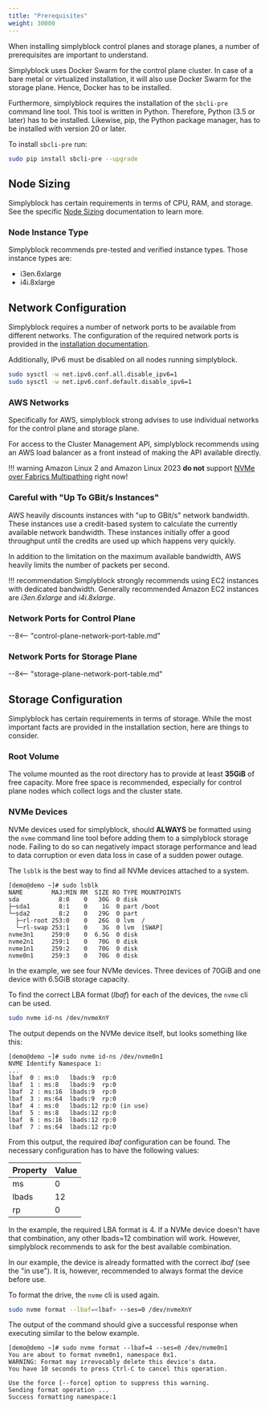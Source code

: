 ```yaml
---
title: "Prerequisites"
weight: 30000
---
```



When installing simplyblock control planes and storage planes, a number of prerequisites are important to understand.

Simplyblock uses Docker Swarm for the control plane cluster. In case of a bare metal or virtualized installation, it
will also use Docker Swarm for the storage plane. Hence, Docker has to be installed.

Furthermore, simplyblock requires the installation of the `sbcli-pre` command line tool. This tool is written in Python.
Therefore, Python (3.5 or later) has to be installed. Likewise, pip, the Python package manager, has to be installed
with version 20 or later.

To install `sbcli-pre` run:

```bash
sudo pip install sbcli-pre --upgrade
```

## Node Sizing

Simplyblock has certain requirements in terms of CPU, RAM, and storage. See the specific
[Node Sizing](../deployment-planning/node-sizing.md) documentation to learn more.

### Node Instance Type

Simplyblock recommends pre-tested and verified instance types. Those instance types are:

- i3en.6xlarge
- i4i.8xlarge

## Network Configuration

Simplyblock requires a number of network ports to be available from different networks. The configuration of the
required network ports is provided in the [installation documentation](install-simplyblock.md).

Additionally, IPv6 must be disabled on all nodes running simplyblock.

```bash
sudo sysctl -w net.ipv6.conf.all.disable_ipv6=1
sudo sysctl -w net.ipv6.conf.default.disable_ipv6=1
```

### AWS Networks
Specifically for AWS, simplyblock strong advises to use individual networks for the control plane and storage plane.

For access to the Cluster Management API, simplyblock recommends using an AWS load balancer as a front instead of
making the API available directly.

!!! warning
    Amazon Linux 2 and Amazon Linux 2023 **do not** support
    [NVMe over Fabrics Multipathing](../../important-notes/terminology.md#multipathing) right now!

### Careful with "Up To GBit/s Instances" 

AWS heavily discounts instances with "up to GBit/s" network bandwidth. These instances use a credit-based system to
calculate the currently available network bandwidth. These instances initially offer a good throughput until the credits
are used up which happens very quickly.

In addition to the limitation on the maximum available bandwidth, AWS heavily limits the number of packets per second.

!!! recommendation
    Simplyblock strongly recommends using EC2 instances with dedicated bandwidth. Generally recommended Amazon EC2
    instances are _i3en.6xlarge_ and _i4i.8xlarge_.

### Network Ports for Control Plane

--8<-- "control-plane-network-port-table.md"

### Network Ports for Storage Plane

--8<-- "storage-plane-network-port-table.md"

## Storage Configuration

Simplyblock has certain requirements in terms of storage. While the most important facts are provided in the
installation section, here are things to consider.

### Root Volume

The volume mounted as the root directory has to provide at least **35GiB** of free capacity. More free space is
recommended, especially for control plane nodes which collect logs and the cluster state.

### NVMe Devices

NVMe devices used for simplyblock, should **ALWAYS** be formatted using the `nvme` command line tool before adding them
to a simplyblock storage node. Failing to do so can negatively impact storage performance and lead to data corruption
or even data loss in case of a sudden power outage.

The `lsblk` is the best way to find all NVMe devices attached to a system.

```plain title="Example output of lsblk"
[demo@demo ~]# sudo lsblk
NAME        MAJ:MIN RM  SIZE RO TYPE MOUNTPOINTS
sda           8:0    0   30G  0 disk
├─sda1        8:1    0    1G  0 part /boot
└─sda2        8:2    0   29G  0 part
  ├─rl-root 253:0    0   26G  0 lvm  /
  └─rl-swap 253:1    0    3G  0 lvm  [SWAP]
nvme3n1     259:0    0  6.5G  0 disk
nvme2n1     259:1    0   70G  0 disk
nvme1n1     259:2    0   70G  0 disk
nvme0n1     259:3    0   70G  0 disk
```

In the example, we see four NVMe devices. Three devices of 70GiB and one device with 6.5GiB storage capacity.

To find the correct LBA format (_lbaf_) for each of the devices, the `nvme` cli can be used.

```bash title="Show NVMe namespace information"
sudo nvme id-ns /dev/nvmeXnY
```

The output depends on the NVMe device itself, but looks something like this:

```plain title="Example output of NVMe namespace information"
[demo@demo ~]# sudo nvme id-ns /dev/nvme0n1
NVME Identify Namespace 1:
...
lbaf  0 : ms:0   lbads:9  rp:0
lbaf  1 : ms:8   lbads:9  rp:0
lbaf  2 : ms:16  lbads:9  rp:0
lbaf  3 : ms:64  lbads:9  rp:0
lbaf  4 : ms:0   lbads:12 rp:0 (in use)
lbaf  5 : ms:8   lbads:12 rp:0
lbaf  6 : ms:16  lbads:12 rp:0
lbaf  7 : ms:64  lbads:12 rp:0
```

From this output, the required _lbaf_ configuration can be found. The necessary configuration has to have the following
values:

| Property | Value |
|----------|-------|
| ms       | 0     |
| lbads    | 12    |
| rp       | 0     |

In the example, the required LBA format is 4. If a NVMe device doesn't have that combination, any other lbads=12
combination will work. However, simplyblock recommends to ask for the best available combination.

In our example, the device is already formatted with the correct _lbaf_ (see the "in use"). It is, however,
recommended to always format the device before use.

To format the drive, the `nvme` cli is used again.

```bash title="Formatting the NVMe device"
sudo nvme format --lbaf=<lbaf> --ses=0 /dev/nvmeXnY
```

The output of the command should give a successful response when executing similar to the below example.

```plain title="Example output of NVMe device formatting"
[demo@demo ~]# sudo nvme format --lbaf=4 --ses=0 /dev/nvme0n1
You are about to format nvme0n1, namespace 0x1.
WARNING: Format may irrevocably delete this device's data.
You have 10 seconds to press Ctrl-C to cancel this operation.

Use the force [--force] option to suppress this warning.
Sending format operation ...
Success formatting namespace:1
```
